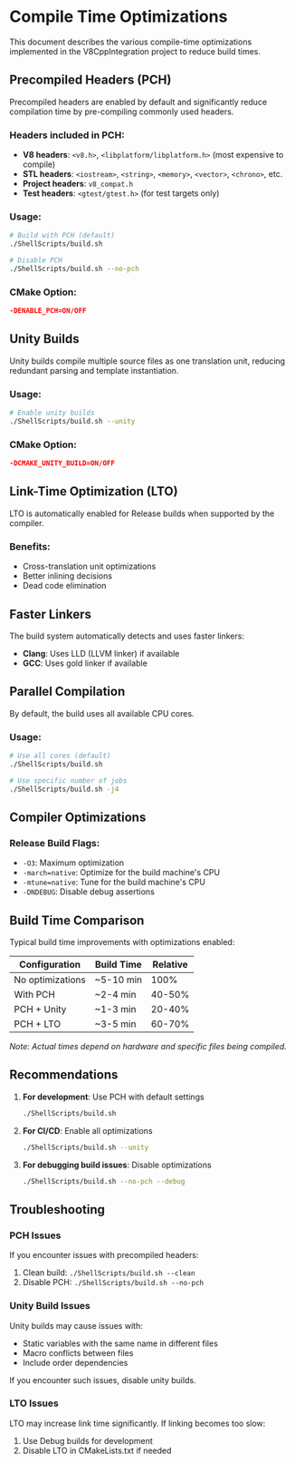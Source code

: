 # Compile Time Optimizations

This document describes the various compile-time optimizations implemented in the V8CppIntegration project to reduce build times.

## Precompiled Headers (PCH)

Precompiled headers are enabled by default and significantly reduce compilation time by pre-compiling commonly used headers.

### Headers included in PCH:
- **V8 headers**: `<v8.h>`, `<libplatform/libplatform.h>` (most expensive to compile)
- **STL headers**: `<iostream>`, `<string>`, `<memory>`, `<vector>`, `<chrono>`, etc.
- **Project headers**: `v8_compat.h`
- **Test headers**: `<gtest/gtest.h>` (for test targets only)

### Usage:
```bash
# Build with PCH (default)
./ShellScripts/build.sh

# Disable PCH
./ShellScripts/build.sh --no-pch
```

### CMake Option:
```cmake
-DENABLE_PCH=ON/OFF
```

## Unity Builds

Unity builds compile multiple source files as one translation unit, reducing redundant parsing and template instantiation.

### Usage:
```bash
# Enable unity builds
./ShellScripts/build.sh --unity
```

### CMake Option:
```cmake
-DCMAKE_UNITY_BUILD=ON/OFF
```

## Link-Time Optimization (LTO)

LTO is automatically enabled for Release builds when supported by the compiler.

### Benefits:
- Cross-translation unit optimizations
- Better inlining decisions
- Dead code elimination

## Faster Linkers

The build system automatically detects and uses faster linkers:
- **Clang**: Uses LLD (LLVM linker) if available
- **GCC**: Uses gold linker if available

## Parallel Compilation

By default, the build uses all available CPU cores.

### Usage:
```bash
# Use all cores (default)
./ShellScripts/build.sh

# Use specific number of jobs
./ShellScripts/build.sh -j4
```

## Compiler Optimizations

### Release Build Flags:
- `-O3`: Maximum optimization
- `-march=native`: Optimize for the build machine's CPU
- `-mtune=native`: Tune for the build machine's CPU
- `-DNDEBUG`: Disable debug assertions

## Build Time Comparison

Typical build time improvements with optimizations enabled:

| Configuration | Build Time | Relative |
|--------------|------------|----------|
| No optimizations | ~5-10 min | 100% |
| With PCH | ~2-4 min | 40-50% |
| PCH + Unity | ~1-3 min | 20-40% |
| PCH + LTO | ~3-5 min | 60-70% |

*Note: Actual times depend on hardware and specific files being compiled.*

## Recommendations

1. **For development**: Use PCH with default settings
   ```bash
   ./ShellScripts/build.sh
   ```

2. **For CI/CD**: Enable all optimizations
   ```bash
   ./ShellScripts/build.sh --unity
   ```

3. **For debugging build issues**: Disable optimizations
   ```bash
   ./ShellScripts/build.sh --no-pch --debug
   ```

## Troubleshooting

### PCH Issues
If you encounter issues with precompiled headers:
1. Clean build: `./ShellScripts/build.sh --clean`
2. Disable PCH: `./ShellScripts/build.sh --no-pch`

### Unity Build Issues
Unity builds may cause issues with:
- Static variables with the same name in different files
- Macro conflicts between files
- Include order dependencies

If you encounter such issues, disable unity builds.

### LTO Issues
LTO may increase link time significantly. If linking becomes too slow:
1. Use Debug builds for development
2. Disable LTO in CMakeLists.txt if needed